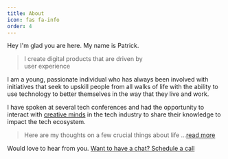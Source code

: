```yaml
---
title: About
icon: fas fa-info
order: 4
---
```


Hey I'm glad you are here. My name is Patrick.

> I create digital products
> that are driven by  
> user experience

I am a young, passionate individual who has always been involved with initiatives that seek to upskill people from all walks of life with the ability to use technology to better themselves in the way that they live and work.

I have spoken at several tech conferences and had the opportunity to interact with [creative minds](https://youtube.com/channel/UCsAjtT-RYQRtMngsTGLxS2Q) in the tech industry to share their knowledge to impact the tech ecosystem.

> Here are my thoughts on a few crucial things about life ...[read more](https://patrickkyei.com/posts/who-is-me/)

Would love to hear from you. [Want to have a chat? Schedule a call](https://calendly.com/patrickbaffour/coffeechat)
